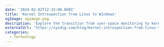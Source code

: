 ```yaml
---
date: '2024-02-02T12:33:00.000Z'
title: 'Kernel Introspection from Linux to Windows'
ogImage: ogimage.png
description: 'Explore the transition from user-space monitoring to kernel-level introspection in cybersecurity, focusing on technologies like eBPF in Linux and similar advancements in Windows'
externalUrl: 'https://sysdig.com/blog/kernel-introspection-from-linux-to-windows/'
categories:
  - Technology
---
```

